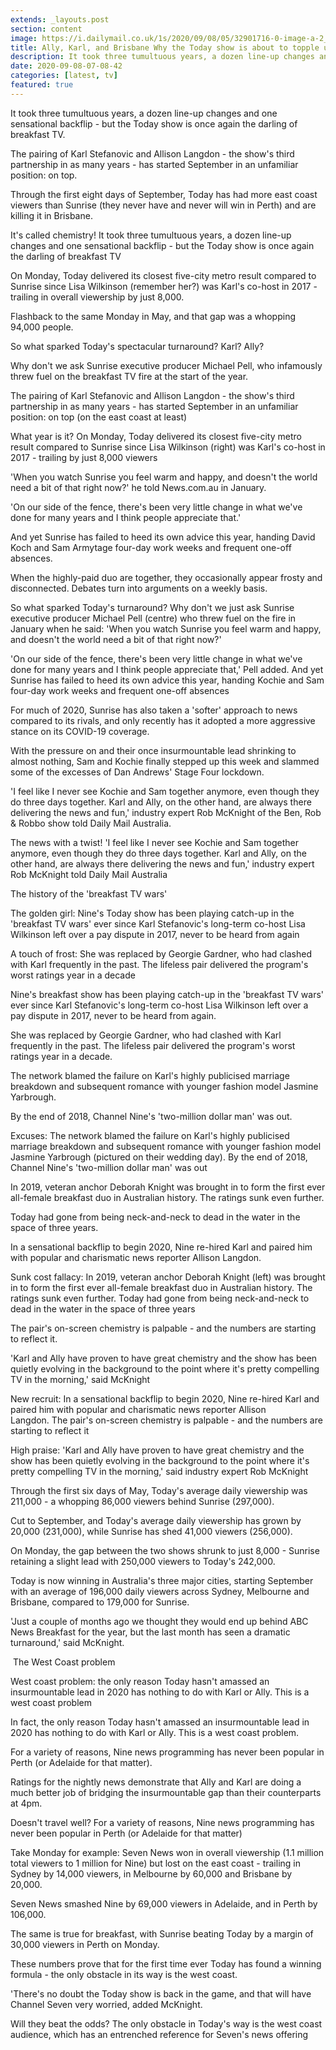 ```yaml
---
extends: _layouts.post
section: content
image: https://i.dailymail.co.uk/1s/2020/09/08/05/32901716-0-image-a-2_1599538334357.jpg 
title: Ally, Karl, and Brisbane Why the Today show is about to topple unbeatable Sunrise 
description: It took three tumultuous years, a dozen line-up changes and one sensational backflip - but the Today show is once again the darling of breakfast TV. 
date: 2020-09-08-07-08-42 
categories: [latest, tv] 
featured: true 
--- 
```

It took three tumultuous years, a dozen line-up changes and one sensational backflip - but the Today show is once again the darling of breakfast TV.

The pairing of Karl Stefanovic and Allison Langdon - the show's third partnership in as many years - has started September in an unfamiliar position: on top.

Through the first eight days of September, Today has had more east coast viewers than Sunrise (they never have and never will win in Perth) and are killing it in Brisbane.

It's called chemistry! It took three tumultuous years, a dozen line-up changes and one sensational backflip - but the Today show is once again the darling of breakfast TV

On Monday, Today delivered its closest five-city metro result compared to Sunrise since Lisa Wilkinson (remember her?) was Karl's co-host in 2017 - trailing in overall viewership by just 8,000.

Flashback to the same Monday in May, and that gap was a whopping 94,000 people.

So what sparked Today's spectacular turnaround? Karl? Ally?

Why don't we ask Sunrise executive producer Michael Pell, who infamously threw fuel on the breakfast TV fire at the start of the year.

The pairing of Karl Stefanovic and Allison Langdon - the show's third partnership in as many years - has started September in an unfamiliar position: on top (on the east coast at least) 

What year is it? On Monday, Today delivered its closest five-city metro result compared to Sunrise since Lisa Wilkinson (right) was Karl's co-host in 2017 - trailing by just 8,000 viewers

'When you watch Sunrise you feel warm and happy, and doesn't the world need a bit of that right now?' he told News.com.au in January.

'On our side of the fence, there's been very little change in what we've done for many years and I think people appreciate that.'   

And yet Sunrise has failed to heed its own advice this year, handing David Koch and Sam Armytage four-day work weeks and frequent one-off absences. 

When the highly-paid duo are together, they occasionally appear frosty and disconnected. Debates turn into arguments on a weekly basis.

So what sparked Today's turnaround? Why don't we just ask Sunrise executive producer Michael Pell (centre) who threw fuel on the fire in January when he said: 'When you watch Sunrise you feel warm and happy, and doesn't the world need a bit of that right now?'

'On our side of the fence, there's been very little change in what we've done for many years and I think people appreciate that,' Pell added. And yet Sunrise has failed to heed its own advice this year, handing Kochie and Sam four-day work weeks and frequent one-off absences

For much of 2020, Sunrise has also taken a 'softer' approach to news compared to its rivals, and only recently has it adopted a more aggressive stance on its COVID-19 coverage.

With the pressure on and their once insurmountable lead shrinking to almost nothing, Sam and Kochie finally stepped up this week and slammed some of the excesses of Dan Andrews' Stage Four lockdown.  

'I feel like I never see Kochie and Sam together anymore, even though they do three days together. Karl and Ally, on the other hand, are always there delivering the news and fun,' industry expert Rob McKnight of the Ben, Rob & Robbo show told Daily Mail Australia. 

The news with a twist! 'I feel like I never see Kochie and Sam together anymore, even though they do three days together. Karl and Ally, on the other hand, are always there delivering the news and fun,' industry expert Rob McKnight told Daily Mail Australia

The history of the 'breakfast TV wars'  

The golden girl: Nine's Today show has been playing catch-up in the 'breakfast TV wars' ever since Karl Stefanovic's long-term co-host Lisa Wilkinson left over a pay dispute in 2017, never to be heard from again

A touch of frost: She was replaced by Georgie Gardner, who had clashed with Karl frequently in the past. The lifeless pair delivered the program's worst ratings year in a decade

Nine's breakfast show has been playing catch-up in the 'breakfast TV wars' ever since Karl Stefanovic's long-term co-host Lisa Wilkinson left over a pay dispute in 2017, never to be heard from again.

She was replaced by Georgie Gardner, who had clashed with Karl frequently in the past. The lifeless pair delivered the program's worst ratings year in a decade. 

The network blamed the failure on Karl's highly publicised marriage breakdown and subsequent romance with younger fashion model Jasmine Yarbrough. 

By the end of 2018, Channel Nine's 'two-million dollar man' was out.

Excuses: The network blamed the failure on Karl's highly publicised marriage breakdown and subsequent romance with younger fashion model Jasmine Yarbrough (pictured on their wedding day). By the end of 2018, Channel Nine's 'two-million dollar man' was out 

In 2019, veteran anchor Deborah Knight was brought in to form the first ever all-female breakfast duo in Australian history. The ratings sunk even further.

Today had gone from being neck-and-neck to dead in the water in the space of three years.

In a sensational backflip to begin 2020, Nine re-hired Karl and paired him with popular and charismatic news reporter Allison Langdon. 

Sunk cost fallacy: In 2019, veteran anchor Deborah Knight (left) was brought in to form the first ever all-female breakfast duo in Australian history. The ratings sunk even further. Today had gone from being neck-and-neck to dead in the water in the space of three years

The pair's on-screen chemistry is palpable - and the numbers are starting to reflect it.

'Karl and Ally have proven to have great chemistry and the show has been quietly evolving in the background to the point where it's pretty compelling TV in the morning,' said McKnight

New recruit: In a sensational backflip to begin 2020, Nine re-hired Karl and paired him with popular and charismatic news reporter Allison Langdon. The pair's on-screen chemistry is palpable - and the numbers are starting to reflect it

High praise: 'Karl and Ally have proven to have great chemistry and the show has been quietly evolving in the background to the point where it's pretty compelling TV in the morning,' said industry expert Rob McKnight

Through the first six days of May, Today's average daily viewership was 211,000 - a whopping 86,000 viewers behind Sunrise (297,000). 

Cut to September, and Today's average daily viewership has grown by 20,000 (231,000), while Sunrise has shed 41,000 viewers (256,000). 

On Monday, the gap between the two shows shrunk to just 8,000 - Sunrise retaining a slight lead with 250,000 viewers to Today's 242,000.

Today is now winning in Australia's three major cities, starting September with an average of 196,000 daily viewers across Sydney, Melbourne and Brisbane, compared to 179,000 for Sunrise.

'Just a couple of months ago we thought they would end up behind ABC News Breakfast for the year, but the last month has seen a dramatic turnaround,' said McKnight.



 The West Coast problem 

West coast problem: the only reason Today hasn't amassed an insurmountable lead in 2020 has nothing to do with Karl or Ally. This is a west coast problem

In fact, the only reason Today hasn't amassed an insurmountable lead in 2020 has nothing to do with Karl or Ally. This is a west coast problem. 

For a variety of reasons, Nine news programming has never been popular in Perth (or Adelaide for that matter).

Ratings for the nightly news demonstrate that Ally and Karl are doing a much better job of bridging the insurmountable gap than their counterparts at 4pm.

Doesn't travel well? For a variety of reasons, Nine news programming has never been popular in Perth (or Adelaide for that matter)

Take Monday for example: Seven News won in overall viewership (1.1 million total viewers to 1 million for Nine) but lost on the east coast - trailing in Sydney by 14,000 viewers, in Melbourne by 60,000 and Brisbane by 20,000.

Seven News smashed Nine by 69,000 viewers in Adelaide, and in Perth by 106,000.

The same is true for breakfast, with Sunrise beating Today by a margin of 30,000 viewers in Perth on Monday. 

These numbers prove that for the first time ever Today has found a winning formula - the only obstacle in its way is the west coast.

'There's no doubt the Today show is back in the game, and that will have Channel Seven very worried, added McKnight.

Will they beat the odds? The only obstacle in Today's way is the west coast audience, which has an entrenched reference for Seven's news offering

